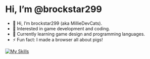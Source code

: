 # Hi, I’m @brockstar299

- 👋 Hi, I’m brockstar299 (aka MillieDevCats).
- 👀 Interested in game development and coding.
- 🌱 Currently learning game design and programming languages.
- ⚡ Fun fact: I made a browser all about pigs!

[![My Skills](https://skillicons.dev/icons?i=js,html,css,c#)](https://skillicons.dev)
